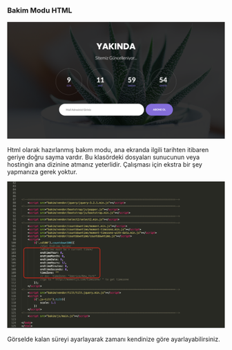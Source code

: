 # <h3>Bakim Modu HTML</h3>

<img src="https://github.com/kadirturan0/Bakim-Modu-HTML/blob/master/Screenshot/1.png" alt=""/>

 Html olarak hazırlanmış bakım modu, ana ekranda ilgili tarihten itibaren geriye doğru sayma vardır. Bu klasördeki dosyaları sunucunun veya hostingin ana dizinine atmanız yeterlidir. Çalışması için ekstra bir şey yapmanıza gerek yoktur. 

 <img src="https://github.com/kadirturan0/Bakim-Modu-HTML/blob/master/Screenshot/2.png" alt=""/>

Görselde kalan süreyi ayarlayarak zamanı kendinize göre ayarlayabilirsiniz.

